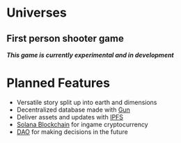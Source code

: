 # Universes
## First person shooter game
***This game is currently experimental and in development***
# Planned Features
* Versatile story split up into earth and dimensions
* Decentralized database made with [Gun](https://github.com/amark/gun)
* Deliver assets and updates with [IPFS](https://ipfs.io/)
* [Solana Blockchain](https://solana.com/) for ingame cryptocurrency
* [DAO](https://en.wikipedia.org/wiki/Decentralized_autonomous_organization) for making decisions in the future
